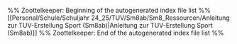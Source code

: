 %% Zoottelkeeper: Beginning of the autogenerated index file list  %%
 [[Personal/Schule/Schuljahr 24_25/TUV/Sm8ab/Sm8_Ressourcen/Anleitung zur TUV-Erstellung Sport (Sm8ab)|Anleitung zur TUV-Erstellung Sport (Sm8ab)]]
%% Zoottelkeeper: End of the autogenerated index file list  %%
